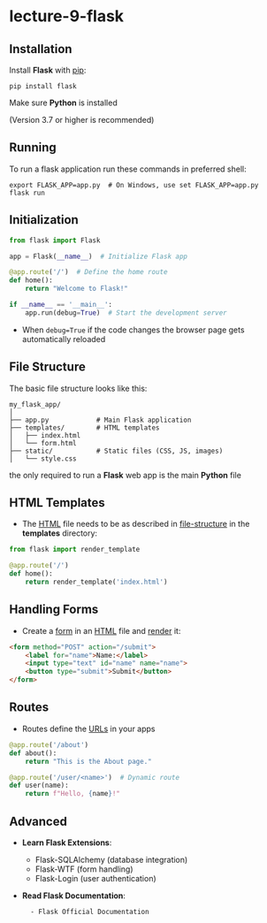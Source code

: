 # lecture-9-flask

## Installation

Install **Flask** with [pip](computer-science/docs/python/libraries.md):

```shell
pip install flask

```

Make sure **Python** is installed 

(Version 3.7 or higher is recommended)

## Running

To run a flask application run these commands in preferred shell:

```shell
export FLASK_APP=app.py  # On Windows, use set FLASK_APP=app.py
flask run
```

## Initialization

```python
from flask import Flask

app = Flask(__name__)  # Initialize Flask app

@app.route('/')  # Define the home route
def home():
    return "Welcome to Flask!"

if __name__ == '__main__':
    app.run(debug=True)  # Start the development server

```

- When `debug=True` if the code changes the browser page gets automatically reloaded

## File Structure

The basic file structure looks like this:

```shell
my_flask_app/
│
├── app.py            # Main Flask application
├── templates/        # HTML templates
│   ├── index.html
│   └── form.html
├── static/           # Static files (CSS, JS, images)
│   └── style.css

```

the only required to run a **Flask** web app is the main **Python** file

## HTML Templates

- The [HTML](contents-html.md) file needs to be as described in [file-structure](computer-science/docs/python/flask/file-structure.md) in the **templates** directory:

```python
from flask import render_template

@app.route('/')
def home():
    return render_template('index.html')

```

## Handling Forms

- Create a [form](forms.md) in an [HTML](contents-html.md) file and [render](html-templates.md) it:

```html
<form method="POST" action="/submit">
    <label for="name">Name:</label>
    <input type="text" id="name" name="name">
    <button type="submit">Submit</button>
</form>
```

## Routes

-  Routes define the [URLs](lecture-8-html-css-javascript.md) in your apps

```python
@app.route('/about')
def about():
    return "This is the About page."

@app.route('/user/<name>')  # Dynamic route
def user(name):
    return f"Hello, {name}!"

```

## Advanced

- **Learn Flask Extensions**:

	-  Flask-SQLAlchemy (database integration)
	- Flask-WTF (form handling)
	- Flask-Login (user authentication)

- **Read Flask Documentation**:
		
		- Flask Official Documentation
